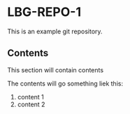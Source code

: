 # LBG-REPO-1
This is an example git repository.
## Contents
This section will contain contents

The contents will go something liek this:

1. content 1
2. content 2